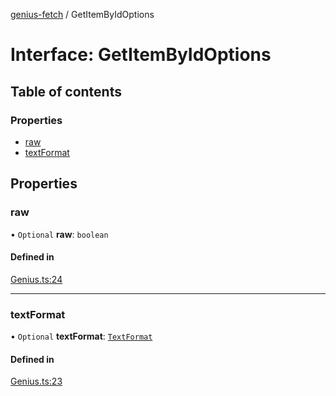[genius-fetch](../README.md) / GetItemByIdOptions

# Interface: GetItemByIdOptions

## Table of contents

### Properties

- [raw](GetItemByIdOptions.md#raw)
- [textFormat](GetItemByIdOptions.md#textformat)

## Properties

### raw

• `Optional` **raw**: `boolean`

#### Defined in

[Genius.ts:24](https://github.com/patrickkfkan/genius-fetch/blob/984708d/src/Genius.ts#L24)

___

### textFormat

• `Optional` **textFormat**: [`TextFormat`](../enums/TextFormat.md)

#### Defined in

[Genius.ts:23](https://github.com/patrickkfkan/genius-fetch/blob/984708d/src/Genius.ts#L23)
